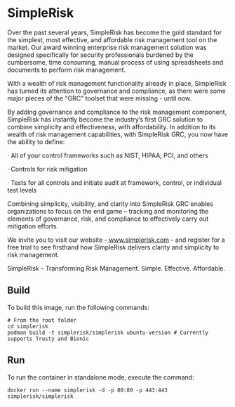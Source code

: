 # SimpleRisk

Over the past several years, SimpleRisk has become the gold standard for the simplest, most effective, and affordable risk management tool on the market. Our award winning enterprise risk management solution was designed specifically for security professionals burdened by the cumbersome, time consuming, manual process of using spreadsheets and documents to perform risk management.

With a wealth of risk management functionality already in place, SimpleRisk has turned its attention to governance and compliance, as there were some major pieces of the "GRC"​ toolset that were missing - until now.

By adding governance and compliance to the risk management component, SimpleRisk has instantly become the industry’s first GRC solution to combine simplicity and effectiveness, with affordability. In addition to its wealth of risk management capabilities, with SimpleRisk GRC, you now have the ability to define:

· All of your control frameworks such as NIST, HIPAA, PCI, and others

· Controls for risk mitigation

· Tests for all controls and initiate audit at framework, control, or individual test levels

Combining simplicity, visibility, and clarity into SimpleRisk GRC enables organizations to focus on the end game – tracking and monitoring the elements of governance, risk, and compliance to effectively carry out mitigation efforts.

We invite you to visit our website - www.simplerisk.com - and register for a free trial to see firsthand how SimpleRisk delivers clarity and simplicity to risk management.

SimpleRisk – Transforming Risk Management. Simple. Effective. Affordable.

## Build

To build this image, run the following commands:

```
# From the root folder
cd simplerisk
podman build -t simplerisk/simplerisk ubuntu-version # Currently supports Trusty and Bionic
```

## Run

To run the container in standalone mode, execute the command:

```
docker run --name simplerisk -d -p 80:80 -p 443:443 simplerisk/simplerisk
```
